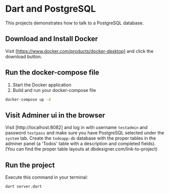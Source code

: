 # Dart and PostgreSQL

This projects demonstrates how to talk to a PostgreSQL database.

## Download and Install Docker

Visit [https://www.docker.com/products/docker-desktop] and click the download button.

## Run the docker-compose file

1. Start the Docker application
2. Build and run your docker-compose file

```bash
docker-compose up -d
```

## Visit Adminer ui in the browser

Visit [http://localhost:8082] and log in with username `testadmin` and password `testpass` and make sure you have PostgreSQL selected under the `system` tab.
Create the `todoapp-db` database with the proper tables in the adminer panel (a 'Todos' table with a description and completed fields).
(You can find the proper table layouts at dbdesigner.com/link-to-project)

## Run the project

Execute this command in your terminal:

```bash
dart server.dart
```
